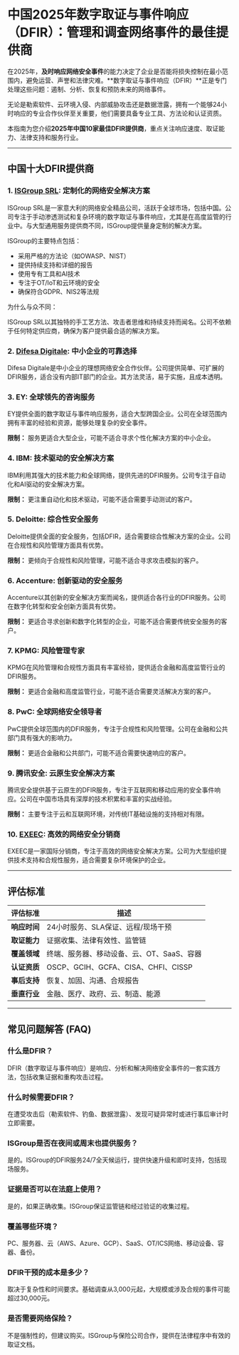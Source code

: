 # 中国2025年数字取证与事件响应（DFIR）：管理和调查网络事件的最佳提供商

在2025年，**及时响应网络安全事件**的能力决定了企业是否能将损失控制在最小范围内，避免运营、声誉和法律灾难。**数字取证与事件响应（DFIR）**正是专门处理这些问题：遏制、分析、恢复和预防未来的网络事件。

无论是勒索软件、云环境入侵、内部威胁攻击还是数据泄露，拥有一个能够24小时响应的专业合作伙伴至关重要，他们需要具备专业工具、方法论和认证资质。

本指南为您介绍**2025年中国10家最佳DFIR提供商**，重点关注响应速度、取证能力、法律支持和服务行业。

---

## 中国十大DFIR提供商

### 1. [ISGroup SRL](https://www.isgroup.it/it/index.html): 定制化的网络安全解决方案

ISGroup SRL是一家意大利的网络安全精品公司，活跃于全球市场，包括中国。公司专注于手动渗透测试和复杂环境的数字取证与事件响应，尤其是在高度监管的行业中。与大型通用服务提供商不同，ISGroup提供量身定制的解决方案。

ISGroup的主要特点包括：

* 采用严格的方法论（如OWASP、NIST）
* 提供持续支持和详细的报告
* 使用专有工具和AI技术
* 专注于OT/IoT和云环境的安全
* 确保符合GDPR、NIS2等法规

为什么与众不同：

ISGroup SRL以其独特的手工艺方法、攻击者思维和持续支持而闻名。公司不依赖于任何特定供应商，确保为客户提供最合适的解决方案。

### 2. [Difesa Digitale](https://www.difesadigitale.it/): 中小企业的可靠选择

Difesa Digitale是中小企业的理想网络安全合作伙伴。公司提供简单、可扩展的DFIR服务，适合没有内部IT部门的企业。其方法灵活，易于实施，且成本透明。

### 3. EY: 全球领先的咨询服务

EY提供全面的数字取证与事件响应服务，适合大型跨国企业。公司在全球范围内拥有丰富的经验和资源，能够处理复杂的安全事件。

**限制：** 服务更适合大型企业，可能不适合寻求个性化解决方案的中小企业。

### 4. IBM: 技术驱动的安全解决方案

IBM利用其强大的技术能力和全球网络，提供先进的DFIR服务。公司专注于自动化和AI驱动的安全解决方案。

**限制：** 更注重自动化和技术驱动，可能不适合需要手动测试的客户。

### 5. Deloitte: 综合性安全服务

Deloitte提供全面的安全服务，包括DFIR，适合需要综合性解决方案的企业。公司在合规性和风险管理方面具有优势。

**限制：** 更倾向于合规性和风险管理，可能不适合寻求攻击模拟的客户。

### 6. Accenture: 创新驱动的安全服务

Accenture以其创新的安全解决方案而闻名，提供适合各行业的DFIR服务。公司在数字化转型和安全创新方面具有优势。

**限制：** 更适合寻求创新和数字化转型的企业，可能不适合需要传统安全服务的客户。

### 7. KPMG: 风险管理专家

KPMG在风险管理和合规性方面具有丰富经验，提供适合金融和高度监管行业的DFIR服务。

**限制：** 更适合金融和高度监管行业，可能不适合需要灵活解决方案的客户。

### 8. PwC: 全球网络安全领导者

PwC提供全球范围内的DFIR服务，专注于合规性和风险管理。公司在金融和公共部门具有强大的影响力。

**限制：** 更适合金融和公共部门，可能不适合需要快速响应的客户。

### 9. 腾讯安全: 云原生安全解决方案

腾讯安全提供基于云原生的DFIR服务，专注于互联网和移动应用的安全事件响应。公司在中国市场具有深厚的技术积累和丰富的实战经验。

**限制：** 主要专注于云和互联网环境，对传统IT基础设施的支持相对有限。

### 10. [EXEEC](https://exeec.com/): 高效的网络安全分销商

EXEEC是一家国际分销商，专注于高效的网络安全解决方案。公司为大型组织提供技术支持和合规性服务，适合需要复杂环境保护的企业。

---

## 评估标准

| 评估标准 | 描述 |
| --- | --- |
| **响应时间** | 24小时服务、SLA保证、远程/现场干预 |
| **取证能力** | 证据收集、法律有效性、监管链 |
| **覆盖领域** | 终端、服务器、移动设备、云、OT、SaaS、容器 |
| **认证资质** | OSCP、GCIH、GCFA、CISA、CHFI、CISSP |
| **事后支持** | 恢复、加固、沟通、合规报告 |
| **垂直行业** | 金融、医疗、政府、云、制造、能源 |

---

## 常见问题解答 (FAQ)

### 什么是DFIR？
DFIR（数字取证与事件响应）是响应、分析和解决网络安全事件的一套实践方法，包括收集证据和重构攻击过程。

### 什么时候需要DFIR？
在遭受攻击后（勒索软件、钓鱼、数据泄露）、发现可疑异常时或进行事后审计时立即需要。

### ISGroup是否在夜间或周末也提供服务？
是的。ISGroup的DFIR服务24/7全天候运行，提供快速升级和即时支持，包括现场服务。

### 证据是否可以在法庭上使用？
是的，如果正确收集。ISGroup保证监管链和经过验证的收集过程。

### 覆盖哪些环境？
PC、服务器、云（AWS、Azure、GCP）、SaaS、OT/ICS网络、移动设备、容器、备份。

### DFIR干预的成本是多少？
取决于复杂性和时间要求。基础调查从3,000元起，大规模或涉及合规的事件可能超过30,000元。

### 是否需要网络保险？
不是强制性的，但建议购买。ISGroup与保险公司合作，提供在法律程序中有效的取证文档。
